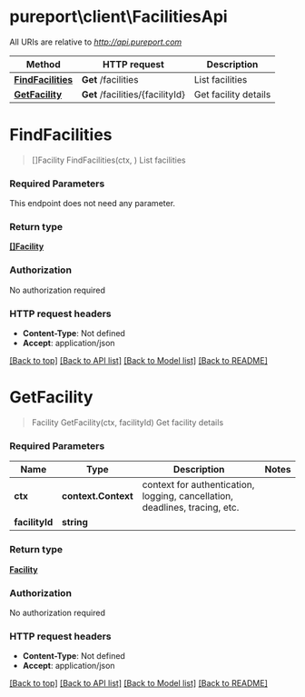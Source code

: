 # pureport\client\FacilitiesApi

All URIs are relative to *http://api.pureport.com*

Method | HTTP request | Description
------------- | ------------- | -------------
[**FindFacilities**](FacilitiesApi.md#FindFacilities) | **Get** /facilities | List facilities
[**GetFacility**](FacilitiesApi.md#GetFacility) | **Get** /facilities/{facilityId} | Get facility details


# **FindFacilities**
> []Facility FindFacilities(ctx, )
List facilities



### Required Parameters
This endpoint does not need any parameter.

### Return type

[**[]Facility**](Facility.md)

### Authorization

No authorization required

### HTTP request headers

 - **Content-Type**: Not defined
 - **Accept**: application/json

[[Back to top]](#) [[Back to API list]](../README.md#documentation-for-api-endpoints) [[Back to Model list]](../README.md#documentation-for-models) [[Back to README]](../README.md)

# **GetFacility**
> Facility GetFacility(ctx, facilityId)
Get facility details



### Required Parameters

Name | Type | Description  | Notes
------------- | ------------- | ------------- | -------------
 **ctx** | **context.Context** | context for authentication, logging, cancellation, deadlines, tracing, etc.
  **facilityId** | **string**|  | 

### Return type

[**Facility**](Facility.md)

### Authorization

No authorization required

### HTTP request headers

 - **Content-Type**: Not defined
 - **Accept**: application/json

[[Back to top]](#) [[Back to API list]](../README.md#documentation-for-api-endpoints) [[Back to Model list]](../README.md#documentation-for-models) [[Back to README]](../README.md)

